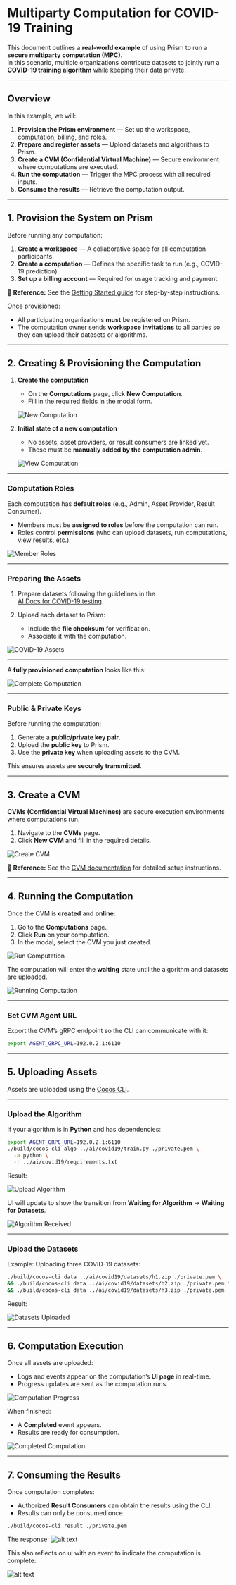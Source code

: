 # Multiparty Computation for COVID-19 Training

This document outlines a **real-world example** of using Prism to run a **secure multiparty computation (MPC)**.  
In this scenario, multiple organizations contribute datasets to jointly run a **COVID-19 training algorithm** while keeping their data private.

---

## Overview

In this example, we will:

1. **Provision the Prism environment** — Set up the workspace, computation, billing, and roles.
2. **Prepare and register assets** — Upload datasets and algorithms to Prism.
3. **Create a CVM (Confidential Virtual Machine)** — Secure environment where computations are executed.
4. **Run the computation** — Trigger the MPC process with all required inputs.
5. **Consume the results** — Retrieve the computation output.

---

## 1. Provision the System on Prism

Before running any computation:

1. **Create a workspace** — A collaborative space for all computation participants.
2. **Create a computation** — Defines the specific task to run (e.g., COVID-19 prediction).
3. **Set up a billing account** — Required for usage tracking and payment.

📖 **Reference:** See the [Getting Started guide](/docs/getting-started.md) for step-by-step instructions.

Once provisioned:

- All participating organizations **must** be registered on Prism.
- The computation owner sends **workspace invitations** to all parties so they can upload their datasets or algorithms.

---

## 2. Creating & Provisioning the Computation

1. **Create the computation**
   - On the **Computations** page, click **New Computation**.
   - Fill in the required fields in the modal form.

   ![New Computation](img/usecase/new_comp.png)

2. **Initial state of a new computation**
   - No assets, asset providers, or result consumers are linked yet.
   - These must be **manually added by the computation admin**.

   ![View Computation](img/usecase/view_comp.png)

---

### Computation Roles

Each computation has **default roles** (e.g., Admin, Asset Provider, Result Consumer).

- Members must be **assigned to roles** before the computation can run.
- Roles control **permissions** (who can upload datasets, run computations, view results, etc.).

![Member Roles](img/usecase/member_roles.png)

---

### Preparing the Assets

1. Prepare datasets following the guidelines in the  
   [AI Docs for COVID-19 testing](https://github.com/ultravioletrs/ai/tree/main/covid19#testing-with-cocos).

2. Upload each dataset to Prism:
   - Include the **file checksum** for verification.
   - Associate it with the computation.

![COVID-19 Assets](img/usecase/datasets.png)

---

A **fully provisioned computation** looks like this:

![Complete Computation](img/usecase/complete_computation.png)

---

### Public & Private Keys

Before running the computation:

1. Generate a **public/private key pair**.
2. Upload the **public key** to Prism.
3. Use the **private key** when uploading assets to the CVM.

This ensures assets are **securely transmitted**.

---

## 3. Create a CVM

**CVMs (Confidential Virtual Machines)** are secure execution environments where computations run.

1. Navigate to the **CVMs** page.
2. Click **New CVM** and fill in the required details.

![Create CVM](img/usecase/create_cvm.png)

📖 **Reference:** See the [CVM documentation](/docs/cvms.md) for detailed setup instructions.

---

## 4. Running the Computation

Once the CVM is **created** and **online**:

1. Go to the **Computations** page.
2. Click **Run** on your computation.
3. In the modal, select the CVM you just created.

![Run Computation](img/usecase/run_computation.png)

The computation will enter the **waiting** state until the algorithm and datasets are uploaded.

![Running Computation](img/usecase/running_computation.png)

---

### Set CVM Agent URL

Export the CVM’s gRPC endpoint so the CLI can communicate with it:

```bash
export AGENT_GRPC_URL=192.0.2.1:6110
```

---

## 5. Uploading Assets

Assets are uploaded using the [Cocos CLI](https://docs.cocos.ultraviolet.rs/cli).

---

### Upload the Algorithm

If your algorithm is in **Python** and has dependencies:

```bash
export AGENT_GRPC_URL=192.0.2.1:6110
./build/cocos-cli algo ../ai/covid19/train.py ./private.pem \
  -a python \
  -r ../ai/covid19/requirements.txt
```

Result:

![Upload Algorithm](img/usecase/upload_algo.png)

UI will update to show the transition from **Waiting for Algorithm** → **Waiting for Datasets**.

![Algorithm Received](img/usecase/algo_received.png)

---

### Upload the Datasets

Example: Uploading three COVID-19 datasets:

```bash
./build/cocos-cli data ../ai/covid19/datasets/h1.zip ./private.pem \
&& ./build/cocos-cli data ../ai/covid19/datasets/h2.zip ./private.pem \
&& ./build/cocos-cli data ../ai/covid19/datasets/h3.zip ./private.pem
```

Result:

![Datasets Uploaded](img/usecase/datasets_upload.png)

---

## 6. Computation Execution

Once all assets are uploaded:

- Logs and events appear on the computation’s **UI page** in real-time.
- Progress updates are sent as the computation runs.

![Computation Progress](img/usecase/computation_progress.png)

When finished:

- A **Completed** event appears.
- Results are ready for consumption.

![Completed Computation](img/usecase/completed_computation.png)

---

## 7. Consuming the Results

Once computation completes:

- Authorized **Result Consumers** can obtain the results using the CLI.
- Results can only be consumed once.

```bash
./build/cocos-cli result ./private.pem 
```

The response:
![alt text](img/usecase/downloaded_results.png)

This also reflects on ui with an event to indicate the computation is complete:

![alt text](img/usecase/consumed_results.png)
